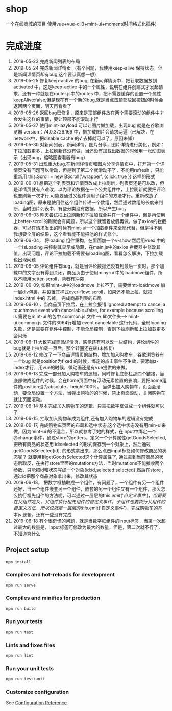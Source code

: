 # shop
一个在线商城的项目
使用vue+vue-cli3+mint-ui+moment(时间格式化插件)
# 完成进度
 1. 2019-05-23 完成新闻列表的布局 
 2. 2019-05-24 完成新闻详情页 （有个问题，我使用keep-alive 保持状态，但是新闻详情页却有bug,这个要认真想一想）
 3. 2019-05-25 修复keep-active 的bug, 在新闻详情页中，把获取数据放到 activated 中，这是keep-active 中的一个属性，说明在组件创建式才发起请求，还有一种就是在router.js中的routes 中，把不需要缓存的设置一个属性keepAlive:false,但是现在有一个新的bug,就是当点击顶部放回按钮的时候会返回两个页面，明天再看看了
 4. 2019-05-26 返回bug已修复，原来是顶部组件放在两个需要滚动的组件中才会发生这样的事情，要让顶部不能滚动才行
 5. 2019-05-27 使用mint-lazyload 可以让图片懒加载，出现bug 就是在谷歌浏览器 version：74.0.3729.169 中，懒加载图片会请求两遍（已解决，在network中，把disable cache 的√ 去掉就可以了，原因未知）
 6. 2019-05-30 对新闻列表，新闻详情，图片分享，图片详情进行美化，例如：下拉加载更多，上拉刷新还没有做，当还没有加载出数据的时候用一张动图表示（出现bug，缩略图查看器有bug）
 7. 2019-05-31 出现重大bug,在新闻详情页和图片分享详情页中，打开第一个详情页没有问题可以滑动，但是到了第二个就滑动不了，不能用refresh ，只能重新用 this.Scroll = new BScroll('.wrapper', {click: true }) 这样的形式
 8. 2019-06-01 想把这个列表页和详情页改成上拉刷新，列表页还是可以改，但是详情页就有点难改，以为评论数据在一个公共组件中，上拉刷新就要把评论也要刷新一次才行,可能要通过父组件调用子组件的方法才行。重新改造了loading图，原来是使用往这个组件传递一个数组，然后通过数组的长度来判断，当时图片列表中，有些分类没有数据，所以产生bug。
 9. 2019-06-03 昨天尝试把上拉刷新和下拉加载合并在一个组件中，但是再使用上better-scroll的刷就会有问题，所以这个就留着放假再做。做了axios的拦截器，可以在请求发出的时候有mint-ui一个加载组件来全局代替，但是得不到我想要全屏的结果，这个看看能不能把他的样式修个。
 10. 2019-06-04， 将loading 组件重构，在里面加一个v-show,然后用vuex 中的一个isLoading 来控制其显示或隐藏，在main.js中的axios 拦截器中修改其值，出现问题，评论下拉加载不需要有loading图，看看怎么解决，下拉加载也出现问题
 11. 2019-06-05 评论组件有bug，就是当评论数据还没有到最后一页时，那个加载中的文字没有得到关闭，商品页由于使用miny-ui 中的loadmove组件，所以不能用better-scroll，两者有冲突
 12. 2019-06-09, 如果mint-ui中的loadmove 上拉不了，需要给mt-loadmove 加一层div包裹，并设置其样式over-flow: scroll，如果还不能上拉，就把index.html 中的 <!DOCTYPE html> 去掉。 完成商品列表的布局
 13. 2019-06-10 ，当商品页下拉后，在上拉会报错 Ignored attempt to cancel a touchmove event with cancelable=false, for example because scrolling is 需要在mint-ui 的包中 common.js 文件--> lib文件夹--> mint-ui.common.js 文件的3064行增加  event.cancelable 这行代码，全局loading失败，还是需要在组件中控制，不能全局控制，否则下拉刷新和上拉加载更多会闪烁
 14. 2019-06-11 大致完成商品详情页，感觉还有可以改一些结构，评论组件的bug就是上拉加载一页后，那个转圈还在转(未修复)
 15. 2019-06-12 修改了一下商品详情页的结构，增加加入购物车，谷歌浏览器有一个bug 就是position为fixed 的时候，绑定的点击事件不生效，要添加z-index才行，用vue的时候，做动画还是有vue提供的来做。
 16. 2019-06-13 完成一部分加入购物车的逻辑，同时修复底部栏那四个链接，当底部做成组件的时候，会在home页面中有浮动元素位置的影响，要把home组件的position设为absolute，height:100%。 当弹出加入购物车，页面会滚动，要全局设置一个方法，当弹出购物的的时候，禁止页面滚动，关闭购物车就让页面滚动。
 17. 2019-06-14 基本完成加入购物车的逻辑，只需把数字框做成一个组件就可以了
 18. 2019-06-15, 抽取加入购物车成为组件,还有加入购物车的逻辑没有完成
 19. 2019-06-17, 完成购物车页面的布局和选中状态,这个选中状态没有用min-ui来做，因为mint-ui 的不适合，所以就参考了她的样式，在input中绑定一个@change事件，通过store的getters，定义一个计算属性getGoodsSelected,把所有商品的状态用 id:selected 的形式保存到一个对象上，然后通过getGoodsSelected[id], 的形式拿出来，那么点击input标签如何修改商品的状态呢？ 就要用到getGoodsSelected这个计算属性了, 通过拿到当前商品的状态后取反，在执行store里面的mutations方法，当时mutations不能接收两个参数，只能把id和状态写成一个对象{id:id,selected:selected},然后在store ,通过id把那个商品对象拿出来，修改其状态
 20. 2019-06-18， 把数字框抽取成一个组件，有问题了，一个组件有另一个组件还好，当一个组件嵌套另一个组件，嵌套的另一个组件又有一个组件，那么怎么执行祖先组件的方法呢，可以通过一层层的this.$emit('自定义事件')，但是要在父组件定义，父组件执行祖先组件的自定义事件，子组件也要执行父组件的自定义方法，所以说就是一层层的this.$emit('自定义事件')，完成购物车的基本js 逻辑，还有一些没有完成
 21. 2019-06-18 有个很奇怪的问题，就是当数字框组件的input标签，当第一次超过最大的数量是，input标签可修改为最大的数量，但是，第二次就不行了，不知道为什么

## Project setup
```
npm install
```

### Compiles and hot-reloads for development
```
npm run serve
```

### Compiles and minifies for production
```
npm run build
```

### Run your tests
```
npm run test
```

### Lints and fixes files
```
npm run lint
```

### Run your unit tests
```
npm run test:unit
```

### Customize configuration
See [Configuration Reference](https://cli.vuejs.org/config/).
